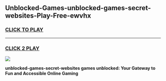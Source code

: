 
## Unblocked-Games-unblocked-games-secret-websites-Play-Free-ewvhx
<h3>
<a href="https://premium76.site?title=unblocked-games-secret-websites&ref=18A1">CLICK TO PLAY</a></h3>
<hr>

<h3>
<a href="https://premium76.site?title=unblocked-games-secret-websites&ref=18A1">CLICK 2 PLAY</a>
  
</h3>

<a href="https://premium76.site?title=unblocked-games-secret-websites&ref=18A1"><img src="https://clearcache.store/games.png"></a>


**unblocked-games-secret-websites games unblocked: Your Gateway to Fun and Accessible Online Gaming**

